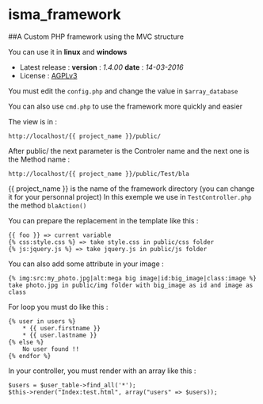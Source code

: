# isma_framework
##A Custom PHP framework using the MVC structure

You can use it in **linux** and **windows**

- Latest release : **version** : *1.4.00* **date** : *14-03-2016*
- License : [AGPLv3](http://www.gnu.org/licenses/agpl-3.0.fr.html)

You must edit the `config.php` and change the value in `$array_database`  

You can also use `cmd.php` to use the framework more quickly and easier

The view is in :  

```
http://localhost/{{ project_name }}/public/
```
  
After public/ the next parameter is the Controler name and the next one is the Method name :  
```
http://localhost/{{ project_name }}/public/Test/bla
```
  
{{ project_name }} is the name of the framework directory (you can change it for your personnal project)
In this exemple we use in `TestController.php` the method `blaAction()`
  
You can prepare the replacement in the template like this :  
```
{{ foo }} => current variable
{% css:style.css %} => take style.css in public/css folder
{% js:jquery.js %} => take jquery.js in public/js folder
```

You can also add some attribute in your image :  
```
{% img:src:my_photo.jpg|alt:mega big image|id:big_image|class:image %}
take photo.jpg in public/img folder with big_image as id and image as class
```  

For loop you must do like this :  
```
{% user in users %}  
    * {{ user.firstname }}
    * {{ user.lastname }}
{% else %}
    No user found !!
{% endfor %}
```  

In your controller, you must render with an array like this :  
```
$users = $user_table->find_all('*');
$this->render("Index:test.html", array("users" => $users));
```